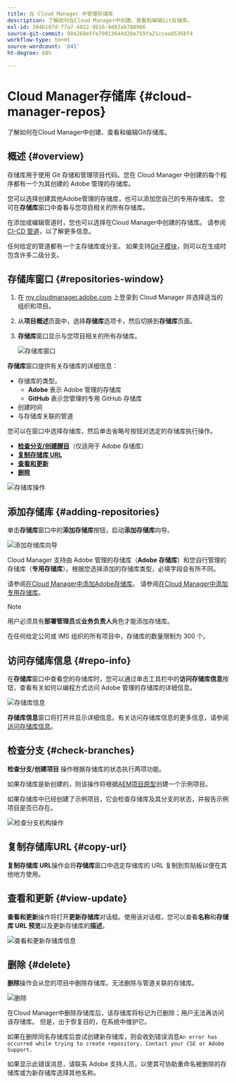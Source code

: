```yaml
---
title: 在 Cloud Manager 中管理存储库
description: 了解如何在Cloud Manager中创建、查看和编辑Git存储库。
exl-id: 384b197d-f7a7-4022-9b16-9d83ab788966
source-git-commit: 984269e5fe70913644d26e759fa21ccea0536bf4
workflow-type: tm+mt
source-wordcount: '641'
ht-degree: 68%

---
```



# Cloud Manager存储库 {#cloud-manager-repos}

了解如何在Cloud Manager中创建、查看和编辑Git存储库。

## 概述 {#overview}

存储库用于使用 Git 存储和管理项目代码。您在 Cloud Manager 中创建的每个程序都有一个为其创建的 Adobe 管理的存储库。

您可以选择创建其他Adobe管理的存储库，也可以添加您自己的专用存储库。 您可在&#x200B;**存储库**&#x200B;窗口中查看与您项目相关的所有存储库。

在添加或编辑管道时，您也可以选择在Cloud Manager中创建的存储库。 请参阅 [CI-CD 管道](/help/overview/ci-cd-pipelines.md)，以了解更多信息。

任何给定的管道都有一个主存储库或分支。 如果支持[Git子模块](git-submodules.md)，则可以在生成时包含许多二级分支。

## 存储库窗口 {#repositories-window}

1. 在 [my.cloudmanager.adobe.com](https://my.cloudmanager.adobe.com/) 上登录到 Cloud Manager 并选择适当的组织和项目。

1. 从&#x200B;**项目概述**&#x200B;页面中，选择&#x200B;**存储库**&#x200B;选项卡，然后切换到&#x200B;**存储库**&#x200B;页面。

1. **存储库**&#x200B;窗口显示与您项目相关的所有存储库。

   ![存储库窗口](assets/repositories.png)

**存储库**&#x200B;窗口提供有关存储库的详细信息：

* 存储库的类型。
   * **Adobe** 表示 Adobe 管理的存储库
   * **GitHub** 表示您管理的专用 GitHub 存储库
* 创建时间
* 与存储库关联的管道

您可以在窗口中选择存储库，然后单击省略号按钮对选定的存储库执行操作。

* **[检查分支/创建醒目](#check-branches)**（仅适用于 Adobe 存储库）
* **[复制存储库 URL](#copy-url)**
* **[查看和更新](#view-update)**
* **[删除](#delete)**

![存储库操作](assets/repository-actions.png)

## 添加存储库 {#adding-repositories}

单击&#x200B;**存储库**&#x200B;窗口中的&#x200B;**添加存储库**&#x200B;按钮，启动&#x200B;**添加存储库**&#x200B;向导。

![添加存储库向导](assets/add-repository-wizard.png)

Cloud Manager 支持由 Adobe 管理的存储库（**Adobe 存储库**）和您自行管理的存储库（**专用存储库**）。根据您选择添加的存储库类型，必填字段会有所不同。

请参阅[在Cloud Manager中添加Adobe存储库](adobe-repositories.md)。
请参阅[在Cloud Manager中添加专用存储库](private-repositories.md)。

>[!NOTE]
>
>用户必须具有&#x200B;**部署管理员**&#x200B;或&#x200B;**业务负责人**&#x200B;角色才能添加存储库。
>
>在任何给定公司或 IMS 组织的所有项目中，存储库的数量限制为 300 个。

## 访问存储库信息 {#repo-info}

在&#x200B;**存储库**&#x200B;窗口中查看您的存储库时，您可以通过单击工具栏中的&#x200B;**访问存储库信息**&#x200B;按钮，查看有关如何以编程方式访问 Adobe 管理的存储库的详细信息。

![存储库信息](assets/access-repo-info.png)

**存储库信息**&#x200B;窗口将打开并显示详细信息。有关访问存储库信息的更多信息，请参阅[访问存储库信息](accessing-repositories.md)。

## 检查分支 {#check-branches}

**检查分支/创建项目** 操作根据存储库的状态执行两项功能。

如果存储库是新创建的，则该操作将根据[AEM项目原型](https://experienceleague.adobe.com/zh-hans/docs/experience-manager-core-components/using/developing/archetype/overview)创建一个示例项目。

如果存储库中已经创建了示例项目，它会检查存储库及其分支的状态，并报告示例项目是否已存在。

![检查分支机构操作](assets/check-branches.png)

## 复制存储库URL {#copy-url}

**复制存储库 URL**&#x200B;操作会将&#x200B;**存储库**&#x200B;窗口中选定存储库的 URL 复制到剪贴板以便在其他地方使用。

## 查看和更新 {#view-update}

**查看和更新**&#x200B;操作将打开&#x200B;**更新存储库**&#x200B;对话框。使用该对话框，您可以查看&#x200B;**名称**&#x200B;和&#x200B;**存储库 URL 预览**&#x200B;以及更新存储库的&#x200B;**描述**。

![查看和更新存储库信息](assets/update-repository.png)

## 删除 {#delete}

**删除**&#x200B;操作会从您的项目中删除存储库。无法删除与管道关联的存储库。

![删除](assets/delete.png)

在Cloud Manager中删除存储库后，该存储库将标记为已删除；用户无法再访问该存储库。 但是，出于恢复目的，在系统中维护它。

如果在删除同名存储库后尝试创建新存储库，则会收到错误消息`An error has occurred while trying to create repository. Contact your CSE or Adobe Support.`

如果显示此错误消息，请联系 Adobe 支持人员，以使其可协助重命名被删除的存储库或为新存储库选择其他名称。
